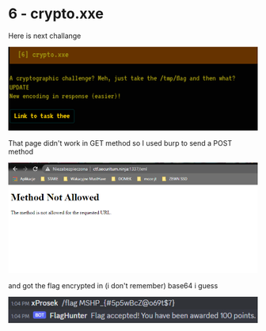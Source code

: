 # 6 - crypto.xxe

Here is next challange

![ctf](https://github.com/xProsek720/MSHP_CTF_2023_WriteUp/blob/main/media/6/1.png)

That page didn't work in GET method so I used burp to send a POST method

![ctf](https://github.com/xProsek720/MSHP_CTF_2023_WriteUp/blob/main/media/6/2.png)

and got the flag encrypted in (i don't remember) base64 i guess

![ctf](https://github.com/xProsek720/MSHP_CTF_2023_WriteUp/blob/main/media/6/3.png)